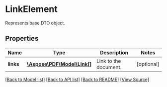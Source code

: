 # LinkElement
Represents base DTO object.

## Properties
Name | Type | Description | Notes
------------ | ------------- | ------------- | -------------
**links** | [**\Aspose\PDF\Model\Link[]**](Link.md) | Link to the document. | [optional]

[[Back to Model list]](../README.md#documentation-for-models) [[Back to API list]](../README.md#documentation-for-api-endpoints) [[Back to README]](../README.md) [[View Source]](../src/Aspose/PDF/Model/LinkElement.php)

